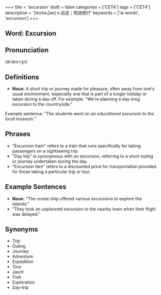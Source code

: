 +++
title = 'excursion'
draft = false
categories = ['CET4']
tags = ['CET4']
description = '[iksˈkəː∫ən] n.远足；短途旅行'
keywords = ['ai words', 'excursion']
+++

## Word: Excursion

## Pronunciation
/ɪkˈskɜːrʒn/

## Definitions
- **Noun**: A short trip or journey made for pleasure, often away from one's usual environment, especially one that is part of a longer holiday or taken during a day off. For example: "We're planning a day-long excursion to the countryside."

Example sentence: _"The students went on an educational excursion to the local museum."_

## Phrases
- "Excursion train" refers to a train that runs specifically for taking passengers on a sightseeing trip.
- "Day trip" is synonymous with an excursion, referring to a short outing or journey undertaken during the day.
- "Excursion fare" refers to a discounted price for transportation provided for those taking a particular trip or tour.

## Example Sentences
- **Noun**: "The cruise ship offered various excursions to explore the islands."
- "They took an unplanned excursion to the nearby town when their flight was delayed."

## Synonyms
- Trip
- Outing
- Journey
- Adventure
- Expedition
- Tour
- Jaunt
- Trek
- Exploration
- Day-trip
